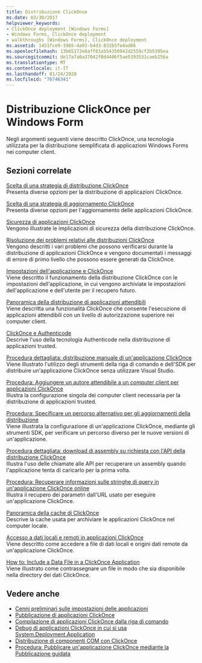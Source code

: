 ```yaml
---
title: Distribuzione ClickOnce
ms.date: 03/30/2017
helpviewer_keywords:
- ClickOnce deployment [Windows Forms]
- Windows Forms, ClickOnce deployment
- walkthroughs [Windows Forms], ClickOnce deployment
ms.assetid: 1451fce9-1965-4a03-b4d3-831b5fe4ad66
ms.openlocfilehash: 13b65173e8aff81a554350942d2559cf2b5395ea
ms.sourcegitcommit: de17a7a0a37042f0d4406f5ae5393531caeb25ba
ms.translationtype: MT
ms.contentlocale: it-IT
ms.lasthandoff: 01/24/2020
ms.locfileid: "76746341"
---
```

# <a name="clickonce-deployment-for-windows-forms"></a>Distribuzione ClickOnce per Windows Form
Negli argomenti seguenti viene descritto ClickOnce, una tecnologia utilizzata per la distribuzione semplificata di applicazioni Windows Forms nei computer client.  
  
## <a name="related-sections"></a>Sezioni correlate  
 [Scelta di una strategia di distribuzione ClickOnce](/visualstudio/deployment/choosing-a-clickonce-deployment-strategy)  
 Presenta diverse opzioni per la distribuzione di applicazioni ClickOnce.  
  
 [Scelta di una strategia di aggiornamento ClickOnce](/visualstudio/deployment/choosing-a-clickonce-update-strategy)  
 Presenta diverse opzioni per l'aggiornamento delle applicazioni ClickOnce.  
  
 [Sicurezza di applicazioni ClickOnce](/visualstudio/deployment/securing-clickonce-applications)  
 Vengono illustrate le implicazioni di sicurezza della distribuzione ClickOnce.  
  
 [Risoluzione dei problemi relativi alle distribuzioni ClickOnce](/visualstudio/deployment/troubleshooting-clickonce-deployments)  
 Vengono descritti i vari problemi che possono verificarsi durante la distribuzione di applicazioni ClickOnce e vengono documentati i messaggi di errore di primo livello che possono essere generati da ClickOnce.  
  
 [Impostazioni dell'applicazione e ClickOnce](/visualstudio/deployment/clickonce-and-application-settings)  
 Viene descritto il funzionamento della distribuzione ClickOnce con le impostazioni dell'applicazione, in cui vengono archiviate le impostazioni dell'applicazione e dell'utente per il recupero futuro.  
  
 [Panoramica della distribuzione di applicazioni attendibili](/visualstudio/deployment/trusted-application-deployment-overview)  
 Viene descritta una funzionalità ClickOnce che consente l'esecuzione di applicazioni attendibili con un livello di autorizzazione superiore nei computer client.  
  
 [ClickOnce e Authenticode](/visualstudio/deployment/clickonce-and-authenticode)  
 Descrive l'uso della tecnologia Authenticode nella distribuzione di applicazioni trusted.  
  
 [Procedura dettagliata: distribuzione manuale di un'applicazione ClickOnce](/visualstudio/deployment/walkthrough-manually-deploying-a-clickonce-application)  
 Viene illustrato l'utilizzo degli strumenti della riga di comando e dell'SDK per distribuire un'applicazione ClickOnce senza utilizzare Visual Studio.  
  
 [Procedura: Aggiungere un autore attendibile a un computer client per applicazioni ClickOnce](/visualstudio/deployment/how-to-add-a-trusted-publisher-to-a-client-computer-for-clickonce-applications)  
 Illustra la configurazione singola dei computer client necessaria per la distribuzione di applicazioni trusted.  
  
 [Procedura: Specificare un percorso alternativo per gli aggiornamenti della distribuzione](/visualstudio/deployment/how-to-specify-an-alternate-location-for-deployment-updates)  
 Viene illustrata la configurazione di un'applicazione ClickOnce, mediante gli strumenti SDK, per verificare un percorso diverso per le nuove versioni di un'applicazione.  
  
 [Procedura dettagliata: download di assembly su richiesta con l'API della distribuzione ClickOnce](/visualstudio/deployment/walkthrough-downloading-assemblies-on-demand-with-the-clickonce-deployment-api)  
 Illustra l'uso delle chiamate alle API per recuperare un assembly quando l'applicazione tenta di caricarlo per la prima volta.  
  
 [Procedura: Recuperare informazioni sulle stringhe di query in un'applicazione ClickOnce online](/visualstudio/deployment/how-to-retrieve-query-string-information-in-an-online-clickonce-application)  
 Illustra il recupero dei parametri dall'URL usato per eseguire un'applicazione ClickOnce.  
  
 [Panoramica della cache di ClickOnce](/visualstudio/deployment/clickonce-cache-overview)  
 Descrive la cache usata per archiviare le applicazioni ClickOnce nel computer locale.  
  
 [Accesso a dati locali e remoti in applicazioni ClickOnce](/visualstudio/deployment/accessing-local-and-remote-data-in-clickonce-applications)  
 Viene descritto come accedere a file di dati locali e origini dati remote da un'applicazione ClickOnce.  
  
 [How to: Include a Data File in a ClickOnce Application](/visualstudio/deployment/how-to-include-a-data-file-in-a-clickonce-application)  
 Viene illustrato come contrassegnare un file in modo che sia disponibile nella directory dei dati ClickOnce.  
  
## <a name="see-also"></a>Vedere anche

- [Cenni preliminari sulle impostazioni delle applicazioni](./advanced/application-settings-overview.md)
- [Pubblicazione di applicazioni ClickOnce](/visualstudio/deployment/publishing-clickonce-applications)
- [Compilazione di applicazioni ClickOnce dalla riga di comando](/visualstudio/deployment/building-clickonce-applications-from-the-command-line)
- [Debug di applicazioni ClickOnce in cui si usa System.Deployment.Application](/visualstudio/deployment/debugging-clickonce-applications-that-use-system-deployment-application)
- [Distribuzione di componenti COM con ClickOnce](/visualstudio/deployment/deploying-com-components-with-clickonce)
- [Procedura: Pubblicare un'applicazione ClickOnce mediante la Pubblicazione guidata](/visualstudio/deployment/how-to-publish-a-clickonce-application-using-the-publish-wizard)
